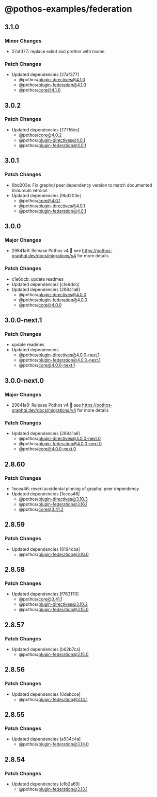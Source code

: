 # @pothos-examples/federation

## 3.1.0

### Minor Changes

- 27af377: replace eslint and prettier with biome

### Patch Changes

- Updated dependencies [27af377]
  - @pothos/plugin-directives@4.1.0
  - @pothos/plugin-federation@4.1.0
  - @pothos/core@4.1.0

## 3.0.2

### Patch Changes

- Updated dependencies [777f6de]
  - @pothos/core@4.0.2
  - @pothos/plugin-directives@4.0.1
  - @pothos/plugin-federation@4.0.1

## 3.0.1

### Patch Changes

- 9bd203e: Fix graphql peer dependency version to match documented minumum version
- Updated dependencies [9bd203e]
  - @pothos/core@4.0.1
  - @pothos/plugin-directives@4.0.1
  - @pothos/plugin-federation@4.0.1

## 3.0.0

### Major Changes

- 29841a8: Release Pothos v4 🎉 see https://pothos-graphql.dev/docs/migrations/v4 for more details

### Patch Changes

- c1e6dcb: update readmes
- Updated dependencies [c1e6dcb]
- Updated dependencies [29841a8]
  - @pothos/plugin-directives@4.0.0
  - @pothos/plugin-federation@4.0.0
  - @pothos/core@4.0.0

## 3.0.0-next.1

### Patch Changes

- update readmes
- Updated dependencies
  - @pothos/plugin-directives@4.0.0-next.1
  - @pothos/plugin-federation@4.0.0-next.1
  - @pothos/core@4.0.0-next.1

## 3.0.0-next.0

### Major Changes

- 29841a8: Release Pothos v4 🎉 see https://pothos-graphql.dev/docs/migrations/v4 for more details

### Patch Changes

- Updated dependencies [29841a8]
  - @pothos/plugin-directives@4.0.0-next.0
  - @pothos/plugin-federation@4.0.0-next.0
  - @pothos/core@4.0.0-next.0

## 2.8.60

### Patch Changes

- 1ecea46: revert accidental pinning of graphql peer dependency
- Updated dependencies [1ecea46]
  - @pothos/plugin-directives@3.10.3
  - @pothos/plugin-federation@3.16.1
  - @pothos/core@3.41.2

## 2.8.59

### Patch Changes

- Updated dependencies [8164cba]
  - @pothos/plugin-federation@3.16.0

## 2.8.58

### Patch Changes

- Updated dependencies [f763170]
  - @pothos/core@3.41.1
  - @pothos/plugin-directives@3.10.2
  - @pothos/plugin-federation@3.15.0

## 2.8.57

### Patch Changes

- Updated dependencies [b62b7ca]
  - @pothos/plugin-federation@3.15.0

## 2.8.56

### Patch Changes

- Updated dependencies [0debcce]
  - @pothos/plugin-federation@3.14.1

## 2.8.55

### Patch Changes

- Updated dependencies [a534c4a]
  - @pothos/plugin-federation@3.14.0

## 2.8.54

### Patch Changes

- Updated dependencies [e1b2a69]
  - @pothos/plugin-federation@3.13.1

